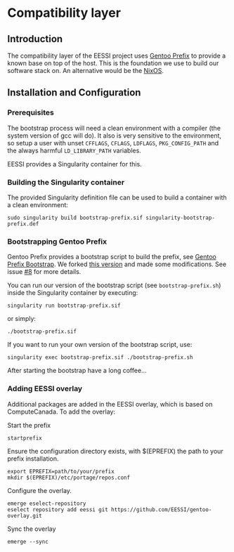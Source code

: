 # Compatibility layer

## Introduction

The compatibility layer of the EESSI project uses [Gentoo Prefix](https://wiki.gentoo.org/wiki/Project:Prefix)
to provide a known base on top of the host. This is the foundation we use to build our software stack on.
An alternative would be the [NixOS](https://nixos.org/).

## Installation and Configuration

### Prerequisites

The bootstrap process will need a clean environment with a compiler (the system version of gcc will do). It also is very sensitive to 
the environment, so setup a user with unset `CFFLAGS`, `CFLAGS`, `LDFLAGS`, `PKG_CONFIG_PATH` and the always harmful `LD_LIBRARY_PATH` variables.

EESSI provides a Singularity container for this.

### Building the Singularity container
The provided Singularity definition file can be used to build a container with a clean environment:
```
sudo singularity build bootstrap-prefix.sif singularity-bootstrap-prefix.def
```

### Bootstrapping Gentoo Prefix
Gentoo Prefix provides a bootstrap script to build the prefix, see [Gentoo Prefix Bootstrap](https://wiki.gentoo.org/wiki/Project:Prefix/Bootstrap).
We forked [this version](https://gitweb.gentoo.org/repo/proj/prefix.git/tree/scripts/bootstrap-prefix.sh?id=e77fd01734f21ec2e9c985c28ba4eb30c1b2bc9d)
and made some modifications. See issue [#8](https://github.com/EESSI/compatibility-layer/issues/8) for more details. 

You can run our version of the bootstrap script (see `bootstrap-prefix.sh`) inside the Singularity container by executing:
```
singularity run bootstrap-prefix.sif
```
or simply:
```
./bootstrap-prefix.sif
```

If you want to run your own version of the bootstrap script, use:
```
singularity exec bootstrap-prefix.sif ./bootstrap-prefix.sh
```

After starting the bootstrap have a long coffee...

### Adding EESSI overlay
Additional packages are added in the EESSI overlay, which is based on ComputeCanada.
To add the overlay: 

Start the prefix
```
startprefix
```
Ensure the configuration directory exists, with $(EPREFIX) the path to your prefix installation.
```
export EPREFIX=path/to/your/prefix
mkdir $(EPREFIX)/etc/portage/repos.conf
```
Configure the overlay. 
```
emerge eselect-repository
eselect repository add eessi git https://github.com/EESSI/gentoo-overlay.git
```
Sync the overlay
```
emerge --sync
```
